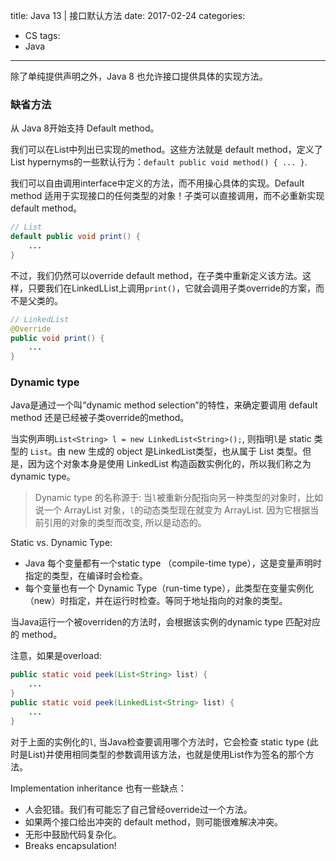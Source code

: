 title: Java 13 | 接口默认方法
date: 2017-02-24
categories:
- CS
tags:
- Java
---
除了单纯提供声明之外，Java 8 也允许接口提供具体的实现方法。
<!-- more -->

### 缺省方法
从 Java 8开始支持 Default method。

我们可以在List中列出已实现的method。这些方法就是 default method，定义了List hypernyms的一些默认行为：`default public void method() { ... }`.

我们可以自由调用interface中定义的方法，而不用操心具体的实现。Default method 适用于实现接口的任何类型的对象！子类可以直接调用，而不必重新实现 default method。
```java
// List
default public void print() {
    ...
}
```
不过，我们仍然可以override default method，在子类中重新定义该方法。这样，只要我们在LinkedLList上调用`print()`，它就会调用子类override的方案，而不是父类的。
```java
// LinkedList
@Override
public void print() {
    ...
}
```

### Dynamic type
Java是通过一个叫“dynamic method selection”的特性，来确定要调用 default method 还是已经被子类override的method。

当实例声明`List<String> l = new LinkedList<String>();`, 则指明`l`是 static 类型的 `List`。由 new 生成的 object 是LinkedList类型，也从属于 List 类型。但是，因为这个对象本身是使用 LinkedList 构造函数实例化的，所以我们称之为 dynamic type。
> Dynamic type 的名称源于: 当`l`被重新分配指向另一种类型的对象时，比如说一个 ArrayList 对象，`l`的动态类型现在就变为 ArrayList. 因为它根据当前引用的对象的类型而改变, 所以是动态的。

Static vs. Dynamic Type:
* Java 每个变量都有一个static type （compile-time type），这是变量声明时指定的类型，在编译时会检查。
* 每个变量也有一个 Dynamic Type（run-time type），此类型在变量实例化（new）时指定，并在运行时检查。等同于地址指向的对象的类型。

当Java运行一个被overriden的方法时，会根据该实例的dynamic type 匹配对应的 method。

注意，如果是overload:
```java
public static void peek(List<String> list) {
    ...
}
public static void peek(LinkedList<String> list) {
    ...
}
```
对于上面的实例化的`l`, 当Java检查要调用哪个方法时，它会检查 static type (此时是List)并使用相同类型的参数调用该方法，也就是使用List作为签名的那个方法。

Implementation inheritance 也有一些缺点：
* 人会犯错。我们有可能忘了自己曾经override过一个方法。
* 如果两个接口给出冲突的 default method，则可能很难解决冲突。
* 无形中鼓励代码复杂化。
* Breaks encapsulation!
